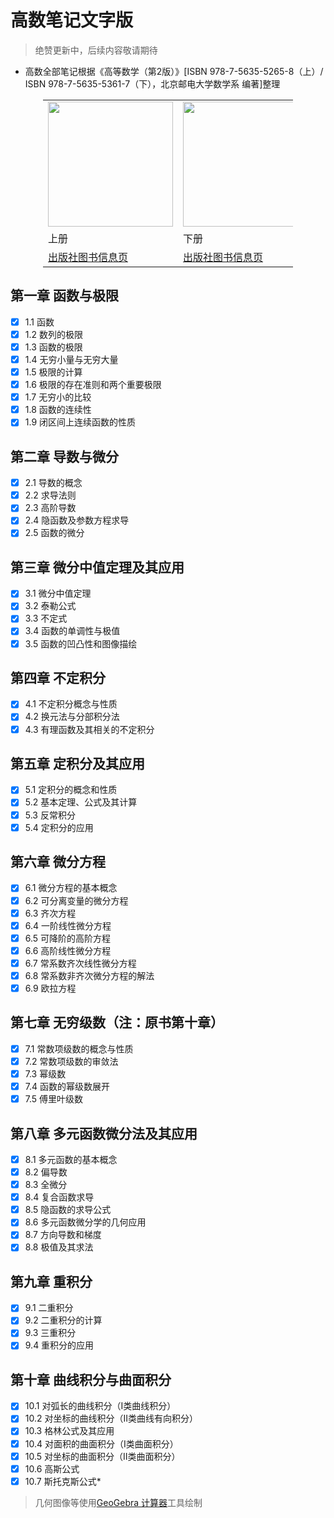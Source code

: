 # 高数笔记文字版
> 绝赞更新中，后续内容敬请期待
* 高数全部笔记根据《高等数学（第2版）》[ISBN 978-7-5635-5265-8（上）/ ISBN 978-7-5635-5361-7（下），北京邮电大学数学系 编著]整理

<div style="text-align:center;margin:auto;width:400px;">
<table>
<tr>
<td><img src="./assets/README.assets/上.jpg" height="200"/></td>
<td><img src="./assets/README.assets/下.jpg" height="200"/></td>
</tr>
<tr>
<td>上册</td>
<td>下册</td>
</tr>
<tr>
<td><a href="http://www.buptpress.com/StaticPage/bookcontent_AB4DC9E1A7020968.html" target="_blank">出版社图书信息页</a></td>
<td><a href="http://www.buptpress.com/StaticPage/bookcontent_2DA433330E832D01.html" target="_blank">出版社图书信息页</a></td>
</tr>
</table>
</div>

## 第一章 函数与极限
- [x] 1.1 函数
- [x] 1.2 数列的极限
- [x] 1.3 函数的极限
- [x] 1.4 无穷小量与无穷大量
- [x] 1.5 极限的计算
- [x] 1.6 极限的存在准则和两个重要极限
- [x] 1.7 无穷小的比较
- [x] 1.8 函数的连续性
- [x] 1.9 闭区间上连续函数的性质
## 第二章 导数与微分
- [x] 2.1 导数的概念
- [x] 2.2 求导法则
- [x] 2.3 高阶导数
- [x] 2.4 隐函数及参数方程求导
- [x] 2.5 函数的微分
## 第三章 微分中值定理及其应用
- [x] 3.1 微分中值定理
- [x] 3.2 泰勒公式
- [x] 3.3 不定式
- [x] 3.4 函数的单调性与极值
- [x] 3.5 函数的凹凸性和图像描绘
## 第四章 不定积分
- [x] 4.1 不定积分概念与性质
- [x] 4.2 换元法与分部积分法
- [x] 4.3 有理函数及其相关的不定积分
## 第五章 定积分及其应用
- [x] 5.1 定积分的概念和性质
- [x] 5.2 基本定理、公式及其计算
- [x] 5.3 反常积分
- [x] 5.4 定积分的应用
## 第六章 微分方程
- [x] 6.1 微分方程的基本概念
- [x] 6.2 可分离变量的微分方程
- [x] 6.3 齐次方程
- [x] 6.4 一阶线性微分方程
- [x] 6.5 可降阶的高阶方程
- [x] 6.6 高阶线性微分方程
- [x] 6.7 常系数齐次线性微分方程
- [x] 6.8 常系数非齐次微分方程的解法
- [x] 6.9 欧拉方程
## 第七章 无穷级数（注：原书第十章）
- [x] 7.1 常数项级数的概念与性质
- [x] 7.2 常数项级数的审敛法
- [x] 7.3 幂级数
- [x] 7.4 函数的幂级数展开
- [x] 7.5 傅里叶级数
## 第八章 多元函数微分法及其应用
- [x] 8.1 多元函数的基本概念
- [x] 8.2 偏导数
- [x] 8.3 全微分
- [x] 8.4 复合函数求导
- [x] 8.5 隐函数的求导公式
- [x] 8.6 多元函数微分学的几何应用
- [x] 8.7 方向导数和梯度
- [x] 8.8 极值及其求法
## 第九章 重积分
- [x] 9.1 二重积分
- [x] 9.2 二重积分的计算
- [x] 9.3 三重积分
- [x] 9.4 重积分的应用
## 第十章 曲线积分与曲面积分
- [x] 10.1 对弧长的曲线积分（I类曲线积分）
- [x] 10.2 对坐标的曲线积分（II类曲线有向积分）
- [x] 10.3 格林公式及其应用
- [x] 10.4 对面积的曲面积分（I类曲面积分）
- [x] 10.5 对坐标的曲面积分（II类曲面积分）
- [x] 10.6 高斯公式
- [x] 10.7 斯托克斯公式*

> 几何图像等使用[GeoGebra 计算器](https://www.geogebra.org/calculator)工具绘制
